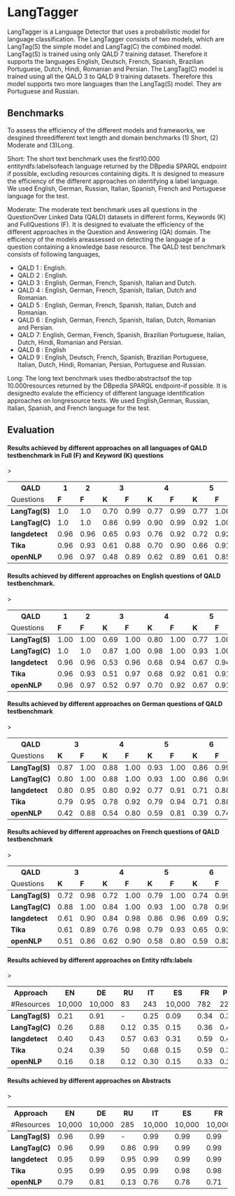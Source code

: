 # LangTagger
LangTagger is a Language Detector that uses a probabilistic model for language classification.
The LangTagger consists of two models, which are LangTag(S) the simple model and LangTag(C) the 
combined model. LangTag(S) is  trained using only QALD 7 training dataset. Therefore it supports
the languages English, Deutsch, French, Spanish, Brazilian Portuguese, Dutch, Hindi, Romanian 
and Persian. The LangTag(C) model is trained using all the QALD 3 to QALD 9 training datasets.
Therefore this model supports two more languages than the LangTag(S) model. They are Portuguese 
and Russian. 

## Benchmarks
To assess the efficiency of the different models and frameworks, we desgined threedifferent text length and domain 
benchmarks (1) Short, (2) Moderate and (3)Long.

Short: The short text benchmark uses the first10.000 entityrdfs:labelsofeach language returned 
by the DBpedia SPARQL endpoint if possible, excluding resources containing digits. It is designed
to measure the efficiency of the different approaches on identifying a label language. We used English,
German, Russian, Italian, Spanish, French and Portuguese language for the test. 

Moderate: The  moderate  text  benchmark  uses  all  questions  in  the  QuestionOver Linked Data 
(QALD) datasets in different forms, Keywords (K) and FullQuestions (F). It is designed to evaluate 
the efficiency of the different approaches in the Question and Answering (QA) domain. The efficiency 
of the models areassessed on detecting the language of a question containing a knowledge base resource.
The QALD test benchmark consists of following languages, 

* QALD 1 : English.
* QALD 2 : English.
* QALD 3 : English, German, French, Spanish, Italian and Dutch.
* QALD 4 : English, German, French, Spanish,  Italian, Dutch and Romanian.
* QALD 5 : English, German, French, Spanish, Italian, Dutch and Romanian.
* QALD 6 : English, German, French, Spanish, Italian, Dutch, Romanian and Persian.
* QALD 7: English, German, French, Spanish, Brazilian Portuguese, Italian, Dutch, Hindi, Romanian and Persian.
* QALD 8 : English
* QALD 9 : English, Deutsch, French, Spanish, Brazilian Portuguese, Italian, Dutch, Hindi, Romanian, Persian, Portuguese and Russian.

Long: The  long  text  benchmark  uses  thedbo:abstractsof  the  top 10.000resources returned by the 
DBpedia SPARQL endpoint–if possible. It is designedto evalute the efficiency of different language 
identification approaches on longresource texts. We used English,German, Russian, Italian, Spanish,
and French language for the test. 

## Evaluation


#### Results  achieved  by  different  approaches  on  all  languages  of  QALD  testbenchmark in Full (F) and Keyword (K) questions
<table>
  <thead>
  <tr>
    <th>QALD</th>
    <th colspan="1">1</th>
    <th colspan="1">2</th>
    <th colspan="2">3</th>
    <th colspan="2">4</th>
    <th colspan="2">5</th>
    <th colspan="2">6</th>
    <th colspan="2">7</th>
    <th colspan="2">8</th>
    <th colspan="2">9</th>
  </tr>
  <tr >
    <td>Questions</td>
    <td ><b>F</b></td>
    <td ><b>F</b></td>
    <td ><b>K</b></td><td ><b>F</b></td>
    <td ><b>K</b></td><td ><b>F</b></td>
    <td ><b>K</b></td><td ><b>F</b></td>
    <td ><b>K</b></td><td ><b>F</b></td>
    <td ><b>K</b></td><td ><b>F</b></td>
    <td ><b>K</b></td><td ><b>F</b></td>
    <td ><b>K</b></td><td ><b>F</b></td>
   </tr>
  </thead>>
  <tbody>
  <tr>
	<td ><b>LangTag(S)</b></td>
	<td >1.0</td>
    <td >1.0</td>
    <td >0.70</td><td >0.99</td>
    <td >0.77</td><td >0.99</td>
    <td >0.77</td><td >1.00</td>
    <td >0.76</td><td >0.99</td>
    <td >0.67</td><td >0.98</td>
    <td >0.48</td><td >1.00</td>
    <td >0.70</td><td >0.97</td>
  </tr>
  <tr>
	<td ><b>LangTag(C)</b></td>
	<td >1.0</td>
    <td >1.0</td>
    <td >0.86</td><td >0.99</td>
    <td >0.90</td><td >0.99</td>
    <td >0.92</td><td >1.00</td>
    <td >0.81</td><td >0.99</td>
    <td >0.93</td><td >1.00</td>
    <td >0.70</td><td >1.00</td>
    <td >0.84</td><td >0.97</td>
  </tr>
  <tr>
	<td ><b>langdetect</b></td>
	<td >0.96</td>
    <td >0.96</td>
    <td >0.65</td><td >0.93</td>
    <td >0.76</td><td >0.92</td>
    <td >0.72</td><td >0.92</td>
    <td >0.68</td><td >0.91</td>
    <td >0.76</td><td >0.95</td>
    <td >0.51</td><td >1.00</td>
    <td >0.65</td><td >0.82</td>
  </tr>
  <tr>
	<td ><b>Tika</b></td>
	<td >0.96</td>
    <td >0.93</td>
    <td >0.61</td><td >0.88</td>
    <td >0.70</td><td >0.90</td>
    <td >0.66</td><td >0.91</td>
    <td >0.63</td><td >0.89</td>
    <td >0.72</td><td >0.91</td>
    <td >0.56</td><td >0.97</td>
    <td >0.61</td><td >0.80</td>
  </tr>
  <tr>
	<td ><b>openNLP</b></td>
	<td >0.96</td>
    <td >0.97</td>
    <td >0.48</td><td >0.89</td>
    <td >0.62</td><td >0.89</td>
    <td >0.61</td><td >0.85</td>
    <td >0.48</td><td >0.75</td>
    <td >0.62</td><td >0.90</td>
    <td >0.39</td><td >0.95</td>
    <td >0.41</td><td >0.73</td>
  </tr>
  </tbody>
</table>



#### Results achieved by different approaches on English questions of QALD testbenchmark.
<table>
  <thead>
  <tr>
    <th>QALD</th>
    <th colspan="1">1</th>
    <th colspan="1">2</th>
    <th colspan="2">3</th>
    <th colspan="2">4</th>
    <th colspan="2">5</th>
    <th colspan="2">6</th>
    <th colspan="2">7</th>
    <th colspan="2">8</th>
    <th colspan="2">9</th>
  </tr>
  <tr >
    <td>Questions</td>
    <td ><b>F</b></td>
    <td ><b>F</b></td>
    <td ><b>K</b></td><td ><b>F</b></td>
    <td ><b>K</b></td><td ><b>F</b></td>
    <td ><b>K</b></td><td ><b>F</b></td>
    <td ><b>K</b></td><td ><b>F</b></td>
    <td ><b>K</b></td><td ><b>F</b></td>
    <td ><b>K</b></td><td ><b>F</b></td>
    <td ><b>K</b></td><td ><b>F</b></td>
   </tr>
  </thead>>
  <tbody>
  <tr>
	<td ><b>LangTag(S)</b></td>
	<td >1.00</td>
    <td >1.00</td>
    <td >0.69</td><td >1.00</td>
    <td >0.80</td><td >1.00</td>
    <td >0.77</td><td >1.00</td>
    <td >0.80</td><td >1.00</td>
    <td >0.60</td><td >1.00</td>
    <td >0.48</td><td >1.00</td>
    <td >0.72</td><td >1.00</td>
  </tr>
  <tr>
	<td ><b>LangTag(C)</b></td>
	<td >1.0</td>
    <td >1.0</td>
    <td >0.87</td><td >1.00</td>
    <td >0.98</td><td >1.00</td>
    <td >0.93</td><td >1.00</td>
    <td >0.83</td><td >1.00</td>
    <td >0.93</td><td >1.00</td>
    <td >0.70</td><td >1.00</td>
    <td >0.87</td><td >1.00</td>
  </tr>
  <tr>
	<td ><b>langdetect</b></td>
	<td >0.96</td>
    <td >0.96</td>
    <td >0.53</td><td >0.96</td>
    <td >0.68</td><td >0.94</td>
    <td >0.67</td><td >0.94</td>
    <td >0.70</td><td >0.95</td>
    <td >0.65</td><td >0.93</td>
    <td >0.51</td><td >1.00</td>
    <td >0.68</td><td >0.92</td>
  </tr>
  <tr>
	<td ><b>Tika</b></td>
	<td >0.96</td>
    <td >0.93</td>
    <td >0.51</td><td >0.97</td>
    <td >0.68</td><td >0.92</td>
    <td >0.61</td><td >0.91</td>
    <td >0.65</td><td >0.94</td>
    <td >0.67</td><td >0.96</td>
    <td >0.56</td><td >0.95</td>
    <td >0.64</td><td >0.93</td>
  </tr>
  <tr>
	<td ><b>openNLP</b></td>
	<td >0.96</td>
    <td >0.97</td>
    <td >0.52</td><td >0.97</td>
    <td >0.70</td><td >0.92</td>
    <td >0.67</td><td >0.91</td>
    <td >0.63</td><td >0.94</td>
    <td >0.62</td><td >0.96</td>
    <td >0.39</td><td >0.95</td>
    <td >0.58</td><td >0.93</td>
  </tr>
  </tbody>
</table>

#### Results achieved by different approaches on German questions of QALD testbenchmark

<table>
  <thead>
  <tr>
    <th>QALD</th>
    <th colspan="2">3</th>
    <th colspan="2">4</th>
    <th colspan="2">5</th>
    <th colspan="2">6</th>
    <th colspan="2">7</th>
    <th colspan="2">9</th>
  </tr>
  <tr >
    <td>Questions</td>
    <td ><b>K</b></td><td ><b>F</b></td>
    <td ><b>K</b></td><td ><b>F</b></td>
    <td ><b>K</b></td><td ><b>F</b></td>
    <td ><b>K</b></td><td ><b>F</b></td>
    <td ><b>K</b></td><td ><b>F</b></td>
    <td ><b>K</b></td><td ><b>F</b></td>
   </tr>
  </thead>>
  <tbody>
  <tr>
	<td ><b>LangTag(S)</b></td>
    <td >0.87</td><td >1.00</td>
    <td >0.88</td><td >1.00</td>
    <td >0.93</td><td >1.00</td>
    <td >0.86</td><td >0.99</td>
    <td >0.90</td><td >1.00</td>
    <td >0.88</td><td >1.00</td>
  </tr>
  <tr>
	<td ><b>LangTag(C)</b></td>
    <td >0.80</td><td >1.00</td>
    <td >0.88</td><td >1.00</td>
    <td >0.93</td><td >1.00</td>
    <td >0.86</td><td >0.99</td>
    <td >0.90</td><td >1.00</td>
    <td >0.88</td><td >1.00</td>
  </tr>
  <tr>
	<td ><b>langdetect</b></td>
    <td >0.80</td><td >0.95</td>
    <td >0.80</td><td >0.92</td>
    <td >0.77</td><td >0.91</td>
    <td >0.71</td><td >0.88</td>
    <td >0.74</td><td >0.95</td>
    <td >0.81</td><td >0.94</td>
  </tr>
  <tr>
	<td ><b>Tika</b></td>
    <td >0.79</td><td >0.95</td>
    <td >0.78</td><td >0.92</td>
    <td >0.79</td><td >0.94</td>
    <td >0.71</td><td >0.88</td>
    <td >0.69</td><td >0.95</td>
    <td >0.81</td><td >0.94</td>
  </tr>
  <tr>
	<td ><b>openNLP</b></td>
    <td >0.42</td><td >0.88</td>
    <td >0.54</td><td >0.80</td>
    <td >0.59</td><td >0.81</td>
    <td >0.39</td><td >0.74</td>
    <td >0.48</td><td >0.79</td>
    <td >0.48</td><td >0.82</td>
  </tr>
  </tbody>
</table>

#### Results achieved by different approaches on French questions of QALD testbenchmark

<table>
  <thead>
  <tr>
    <th>QALD</th>
    <th colspan="2">3</th>
    <th colspan="2">4</th>
    <th colspan="2">5</th>
    <th colspan="2">6</th>
    <th colspan="2">7</th>
    <th colspan="2">8</th>
    <th colspan="2">9</th>
  </tr>
  <tr >
    <td>Questions</td>
    <td ><b>K</b></td><td ><b>F</b></td>
    <td ><b>K</b></td><td ><b>F</b></td>
    <td ><b>K</b></td><td ><b>F</b></td>
    <td ><b>K</b></td><td ><b>F</b></td>
    <td ><b>K</b></td><td ><b>F</b></td>
    <td ><b>K</b></td><td ><b>F</b></td>
    <td ><b>K</b></td><td ><b>F</b></td>
   </tr>
  </thead>>
  <tbody>
  <tr>
	<td ><b>LangTag(S)</b></td>
    <td >0.72</td><td >0.98</td>
    <td >0.72</td><td >1.00</td>
    <td >0.79</td><td >1.00</td>
    <td >0.74</td><td >0.99</td>
    <td >0.62</td><td >0.97</td>
    <td >0.66</td><td >0.99</td>
  </tr>
  <tr>
	<td ><b>LangTag(C)</b></td>
    <td >0.88</td><td >1.00</td>
    <td >0.84</td><td >1.00</td>
    <td >0.93</td><td >1.00</td>
    <td >0.78</td><td >0.99</td>
    <td >0.90</td><td >1.00</td>
    <td >0.80</td><td >0.99</td>
  </tr>
  <tr>
	<td ><b>langdetect</b></td>
    <td >0.61</td><td >0.90</td>
    <td >0.84</td><td >0.98</td>
    <td >0.86</td><td >0.96</td>
    <td >0.69</td><td >0.92</td>
    <td >0.88</td><td >1.00</td>
    <td >0.77</td><td >0.94</td>
  </tr>
  <tr>
	<td ><b>Tika</b></td>
    <td >0.61</td><td >0.89</td>
    <td >0.76</td><td >0.98</td>
    <td >0.79</td><td >0.93</td>
    <td >0.65</td><td >0.93</td>
    <td >0.79</td><td >1.00</td>
    <td >0.73</td><td >0.96</td>
  </tr>
  <tr>
	<td ><b>openNLP</b></td>
    <td >0.51</td><td >0.86</td>
    <td >0.62</td><td >0.90</td>
    <td >0.58</td><td >0.80</td>
    <td >0.59</td><td >0.82</td>
    <td >0.65</td><td >0.90</td>
    <td >0.62</td><td >0.82</td>
  </tr>
  </tbody>
</table>

#### Results achieved by different approaches on Entity rdfs:labels

<table>
  <thead>
  <tr>
    <th>Approach</th>
    <th colspan="1">EN</th>
    <th colspan="1">DE</th>
    <th colspan="1">RU</th>
    <th colspan="1">IT</th>
    <th colspan="1">ES</th>
    <th colspan="1">FR</th>
    <th colspan="1">PT</th>
    <th colspan="2">AVG</th>
  </tr>
  <tr >
    <td>#Resources</td>
    <td >10,000</td>
    <td >10,000</td>
    <td >83</td>
    <td >243</td>
    <td >10,000</td>
    <td >782</td>
    <td >227</td>
    <td >Accuracy</td><td >Runtime(s)</td>
   </tr>
  </thead>>
  <tbody>
  <tr>
	<td ><b>LangTag(S)</b></td>
    <td >0.21</td>
    <td >0.91</td>
    <td >-</td>
    <td >0.25</td>
    <td >0.09</td>
    <td >0.34</td>
    <td >0.36</td>
    <td >0.36</td><td >0.00162</td>
  </tr>
  <tr>
	<td ><b>LangTag(C)</b></td>
    <td >0.26</td>
    <td >0.88</td>
    <td >0.12</td>
    <td >0.35</td>
    <td >0.15</td>
    <td >0.36</td>
    <td >0.44</td>
    <td >0.34</td><td >0.00186</td>
  </tr>
  <tr>
	<td ><b>langdetect</b></td>
    <td >0.40</td>
    <td >0.43</td>
    <td >0.57</td>
    <td >0.63</td>
    <td >0.31</td>
    <td >0.59</td>
    <td >0.43</td>
    <td >0.48</td><td >0.01761</td>
  </tr>
  <tr>
	<td ><b>Tika</b></td>
    <td >0.24</td>
    <td >0.39</td>
    <td >50</td>
    <td >0.68</td>
    <td >0.15</td>
    <td >0.59</td>
    <td >0.35</td>
    <td >0.41</td><td >0.41428</td>
  </tr>
  <tr>
    <td ><b>openNLP</b></td>
    <td >0.16</td>
    <td >0.18</td>
    <td >0.12</td>
    <td >0.30</td>
    <td >0.15</td>
    <td >0.33</td>
    <td >0.25</td>
    <td >0.21</td><td >0.01125</td>
  </tr>
  </tbody>
</table>


#### Results achieved by different approaches on Abstracts

<table>
  <thead>
  <tr>
    <th>Approach</th>
    <th colspan="1">EN</th>
    <th colspan="1">DE</th>
    <th colspan="1">RU</th>
    <th colspan="1">IT</th>
    <th colspan="1">ES</th>
    <th colspan="1">FR</th>
    <th colspan="2">AVG</th>
  </tr>
  <tr >
    <td>#Resources</td>
    <td >10,000</td>
    <td >10,000</td>
    <td >285</td>
    <td >10,000</td>
    <td >10,000</td>
    <td >10,000</td>
    <td >Accuracy</td><td >Runtime(s)</td>
   </tr>
  </thead>>
  <tbody>
  <tr>
	<td ><b>LangTag(S)</b></td>
    <td >0.96</td>
    <td >0.99</td>
    <td >-</td>
    <td >0.99</td>
    <td >0.99</td>
    <td >0.99</td>
    <td >0.98</td><td >0.00267</td>
  </tr>
  <tr>
	<td ><b>LangTag(C)</b></td>
    <td >0.96</td>
    <td >0.99</td>
    <td >0.86</td>
    <td >0.99</td>
    <td >0.99</td>
    <td >0.99</td>
    <td >0.96</td><td >0.00287</td>
  </tr>
  <tr>
	<td ><b>langdetect</b></td>
    <td >0.95</td>
    <td >0.99</td>
    <td >0.95</td>
    <td >0.99</td>
    <td >0.99</td>
    <td >0.99</td>
    <td >0.97</td><td >0.01657</td>
  </tr>
  <tr>
	<td ><b>Tika</b></td>
    <td >0.95</td>
    <td >0.99</td>
    <td >0.95</td>
    <td >0.99</td>
    <td >0.98</td>
    <td >0.98</td>
    <td >0.99</td>
    <td >0.97</td><td >0.43918</td>
  </tr>
  <tr>
    <td ><b>openNLP</b></td>
    <td >0.79</td>
    <td >0.81</td>
    <td >0.13</td>
    <td >0.76</td>
    <td >0.78</td>
    <td >0.71</td>
    <td >0.66</td><td >0.01427</td>
  </tr>
  </tbody>
</table>